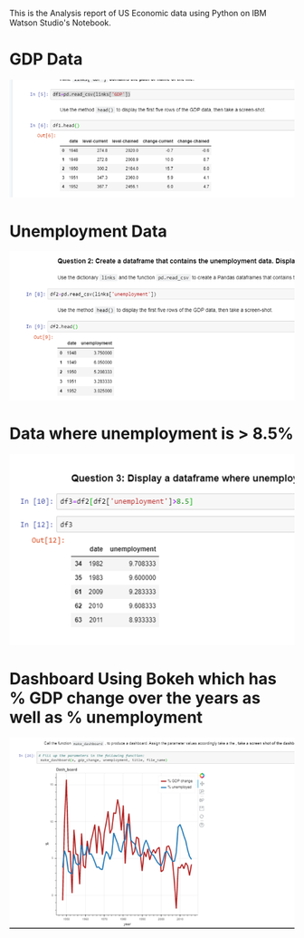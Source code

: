 This is the Analysis report of US Economic data using Python on IBM Watson Studio's Notebook.  
# GDP Data
![GDP Data](GDP_sc.png)  
# Unemployment Data
![Unemployment Data](unemp.png)  
# Data where unemployment is > 8.5%
![](unempcondition.png)   
# Dashboard Using Bokeh which has % GDP change over the years as well as % unemployment
![](dashboard.png)  


